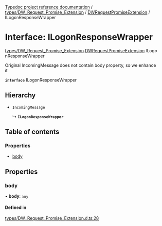[Typedoc project reference documentation](../README.md) / [types/DW_Request_Promise_Extension](../modules/types_dw_request_promise_extension.md) / [DWRequestPromiseExtension](../modules/types_dw_request_promise_extension.dwrequestpromiseextension.md) / ILogonResponseWrapper

# Interface: ILogonResponseWrapper

[types/DW_Request_Promise_Extension](../modules/types_dw_request_promise_extension.md).[DWRequestPromiseExtension](../modules/types_dw_request_promise_extension.dwrequestpromiseextension.md).ILogonResponseWrapper

Original IncomingMessage does not contain body property, so we enhance it

**`interface`** ILogonResponseWrapper

## Hierarchy

- `IncomingMessage`

  ↳ **`ILogonResponseWrapper`**

## Table of contents

### Properties

- [body](types_dw_request_promise_extension.dwrequestpromiseextension.ilogonresponsewrapper.md#body)

## Properties

### body

• **body**: `any`

#### Defined in

[types/DW_Request_Promise_Extension.d.ts:28](https://github.com/DocuWare/REST-Sample-TS/blob/beb3ada/src/types/DW_Request_Promise_Extension.d.ts#L28)
